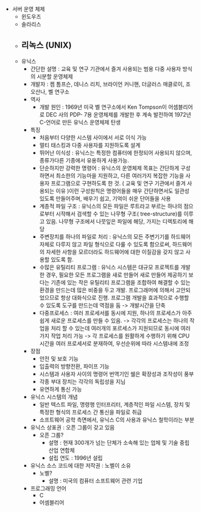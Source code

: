 - 서버 운영 체제
  - 윈도우즈
  - 솔라리스
  - 리녹스 (UNIX)
     - 
  - 유닉스 
     - 간단한 설명 : 교육 및 연구 기관에서 즐겨 사용되는 범용 다중 사용자 방식의 시분할 운영체제
     - 개발자 : 켐 톰프슨, 데니스 리치, 브라이언 커니핸, 더글러스 매클로이, 조 오산나, 벨 연구소
     - 역사 
        - 개발 원인 : 1969년 미국 벨 연구소에서  Ken Tompson이 어셈블리어로 DEC 사의 PDP- 7용 운영체제를 개발한 후 계속 발전하여 1972년 C-언어로 만든 유닉스 운영체제 탄생
     - 특징  
        - 처음부터 다양한 시스템 사이에서 서로 이식 가능
        - 멀티 태스킹과 다중 사용자를 지원하도록 설계
        - 뛰어난 이식성 : 유닉스는 특정한 컴퓨터에 한정되어 사용되지 않으며, 종류가다른 기종에서 유용하게 사용가능.
        - 단순하지만 강력한 명령어 : 유닉스의 운영체제 목표는 간단하게 구성하면서 최소한의 기능마을 지원하고, 다른 여러가지 복잡한 기능을 사용자 프로그램으로 구현하도록 한 것. ( 교육 및 연구 기관에서 즐겨 사용되는 이유 )이런 구성원칙은 명령어들을 매우 간단하면서도 일관성 있도록 만들어주며, 배우기 쉽고, 기억이 쉬운 단어들을 사용
        - 계층적 파일 구조 : 유닉스의 모든 파일은 루트라고 부르는 하나의 점으로부터 시작해서 검색할 수 있는 나무형 구조( tree-structure)를 이루고 있음. 나무형 구조에서 나뭇잎은 파일에 해당, 가지는 디렉토리에 해당
        - 주변장치를 하나의 파일로 처리 : 유닉스의 모든 주변기기를 하드웨어 자체로 다루지 않고 파일 형식으로 다룰 수 있도록 함으로써, 하드웨어의 자세한 사항을 모르더라도 하드웨어에 대한 이질감을 갖지 않고 사용할 있도록 함. 
        - 수많은 유틸리티 프로그램 : 유닉스 시스템은 대규모 프로젝트를 개발한 경우, 필요한 모든 프로그램을 새로 만들어 새로 만들어 제공하기 보다는 기존에 있는 작은 유틸리티 프로그램을 조합하여 해결할 수 있는 환경을 만드는데 많은 비중을 두고 개발. 프로그래머에 의해서 고안되었으므로 항상 대화식으로 진행. 프로그램 개발을 효과적으로 수행할 수 있도록 도구를 만드는데 역점을 둠 -> 개발시간을 단축
        - 다중프로세스 : 여러 프로세서를 동시에 지원, 하나의 프로세스가 아주 쉽게 새로운 프로세스를 만들 수 있음. -> 각각의 프로세스는 하나의 작업을 처리 할 수 있는데 여러개의 포르세스가 지원되므로 동시에 여러가지 작업 처리 가능 -> 각 프로세스를 원활하게 수행하기 위해 CPU 시간을 여러 프로세서로 분재하여, 우선순위에 따라 시스템내에 조정
     - 장점 
        - 안전 및 보호 기능
        - 입출력의 방향전환, 파이프 기능
        - 시스템과 사용자 사이의 명령어 번역기인 쉘은 확장성과 조작성이 풍부
        - 각종 부대 장치는 각각의 독립성을 지님
        - 유연하게 통신 가능
     - 유닉스 시스템의 개념
        - 일반 텍스트 파일, 명령행 인터프리터, 계층적인 파일 시스템, 장치 및 특정한 형식의 프로세스 간 통신을 파일로 취급
        - 소프트웨어 공학 측면에서, 유닉스 C의 사용과 유닉스 철학이라는 부분
     - 유닉스 상표권 : 오픈 그룹이 갖고 있음
        - 오픈 그룹?
           - 설명 : 현재 300개가 넘는 단체가 소속해 있는 업체 및 기술 중립 산업 연합체
           - 설립 연도 : 1996년 설립
     - 유닉스 소스 코드에 대한 저작권 : 노벨이 소유
        - 노벨?
           - 설명 : 미국의 컴퓨터 소프트웨어 관련 기업
     - 프로그래밍 언어 
       - C
       - 어셈블리어
